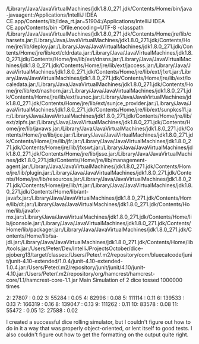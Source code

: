 /Library/Java/JavaVirtualMachines/jdk1.8.0_271.jdk/Contents/Home/bin/java -javaagent:/Applications/IntelliJ IDEA CE.app/Contents/lib/idea_rt.jar=51904:/Applications/IntelliJ IDEA CE.app/Contents/bin -Dfile.encoding=UTF-8 -classpath /Library/Java/JavaVirtualMachines/jdk1.8.0_271.jdk/Contents/Home/jre/lib/charsets.jar:/Library/Java/JavaVirtualMachines/jdk1.8.0_271.jdk/Contents/Home/jre/lib/deploy.jar:/Library/Java/JavaVirtualMachines/jdk1.8.0_271.jdk/Contents/Home/jre/lib/ext/cldrdata.jar:/Library/Java/JavaVirtualMachines/jdk1.8.0_271.jdk/Contents/Home/jre/lib/ext/dnsns.jar:/Library/Java/JavaVirtualMachines/jdk1.8.0_271.jdk/Contents/Home/jre/lib/ext/jaccess.jar:/Library/Java/JavaVirtualMachines/jdk1.8.0_271.jdk/Contents/Home/jre/lib/ext/jfxrt.jar:/Library/Java/JavaVirtualMachines/jdk1.8.0_271.jdk/Contents/Home/jre/lib/ext/localedata.jar:/Library/Java/JavaVirtualMachines/jdk1.8.0_271.jdk/Contents/Home/jre/lib/ext/nashorn.jar:/Library/Java/JavaVirtualMachines/jdk1.8.0_271.jdk/Contents/Home/jre/lib/ext/sunec.jar:/Library/Java/JavaVirtualMachines/jdk1.8.0_271.jdk/Contents/Home/jre/lib/ext/sunjce_provider.jar:/Library/Java/JavaVirtualMachines/jdk1.8.0_271.jdk/Contents/Home/jre/lib/ext/sunpkcs11.jar:/Library/Java/JavaVirtualMachines/jdk1.8.0_271.jdk/Contents/Home/jre/lib/ext/zipfs.jar:/Library/Java/JavaVirtualMachines/jdk1.8.0_271.jdk/Contents/Home/jre/lib/javaws.jar:/Library/Java/JavaVirtualMachines/jdk1.8.0_271.jdk/Contents/Home/jre/lib/jce.jar:/Library/Java/JavaVirtualMachines/jdk1.8.0_271.jdk/Contents/Home/jre/lib/jfr.jar:/Library/Java/JavaVirtualMachines/jdk1.8.0_271.jdk/Contents/Home/jre/lib/jfxswt.jar:/Library/Java/JavaVirtualMachines/jdk1.8.0_271.jdk/Contents/Home/jre/lib/jsse.jar:/Library/Java/JavaVirtualMachines/jdk1.8.0_271.jdk/Contents/Home/jre/lib/management-agent.jar:/Library/Java/JavaVirtualMachines/jdk1.8.0_271.jdk/Contents/Home/jre/lib/plugin.jar:/Library/Java/JavaVirtualMachines/jdk1.8.0_271.jdk/Contents/Home/jre/lib/resources.jar:/Library/Java/JavaVirtualMachines/jdk1.8.0_271.jdk/Contents/Home/jre/lib/rt.jar:/Library/Java/JavaVirtualMachines/jdk1.8.0_271.jdk/Contents/Home/lib/ant-javafx.jar:/Library/Java/JavaVirtualMachines/jdk1.8.0_271.jdk/Contents/Home/lib/dt.jar:/Library/Java/JavaVirtualMachines/jdk1.8.0_271.jdk/Contents/Home/lib/javafx-mx.jar:/Library/Java/JavaVirtualMachines/jdk1.8.0_271.jdk/Contents/Home/lib/jconsole.jar:/Library/Java/JavaVirtualMachines/jdk1.8.0_271.jdk/Contents/Home/lib/packager.jar:/Library/Java/JavaVirtualMachines/jdk1.8.0_271.jdk/Contents/Home/lib/sa-jdi.jar:/Library/Java/JavaVirtualMachines/jdk1.8.0_271.jdk/Contents/Home/lib/tools.jar:/Users/Peter/Dev/IntelliJProjectsOctober/dice-pjoberg13/target/classes:/Users/Peter/.m2/repository/com/bluecatcode/junit/junit-4.10-extended/1.0.4/junit-4.10-extended-1.0.4.jar:/Users/Peter/.m2/repository/junit/junit/4.10/junit-4.10.jar:/Users/Peter/.m2/repository/org/hamcrest/hamcrest-core/1.1/hamcrest-core-1.1.jar Main
Simulation of 2 dice tossed 1000000 times

2: 27807 : 0.02
3: 55284 : 0.05
4: 82996 : 0.08
5: 111114 : 0.11
6: 139533 : 0.13
7: 166319 : 0.16
8: 139047 : 0.13
9: 111262 : 0.11
10: 83578 : 0.08
11: 55472 : 0.05
12: 27588 : 0.02

I created a successful dice rolling simulator, but I
couldn't figure out how to do in it a way that was
properly object-oriented, or lent itself to good tests.
I also couldn't figure out how to get the formatting
on the output quite right.